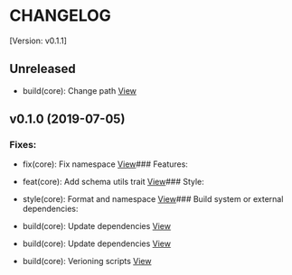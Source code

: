 # CHANGELOG

[Version: v0.1.1]

## Unreleased

*  build(core): Change path [View](./commits/dd6a36713904fd0ba250f8c39262b34114b7bbcb)

## v0.1.0 (2019-07-05)

### Fixes:

*  fix(core): Fix namespace [View](./commits/5bfff99a4dc6efe98a63866e1a5567e01c0869eb)### Features:

*  feat(core): Add schema utils trait [View](./commits/624a6654fef7e8103ca71a92cb41a2695a929ee9)### Style:

*  style(core): Format and namespace [View](./commits/97f1adc947ace93ca687c010280ce1d0f901cb46)### Build system or external dependencies:

*  build(core): Update dependencies [View](./commits/6d08a7c10e5dc6ade568aaee3fa9efc46b90f67c)
*  build(core): Update dependencies [View](./commits/23f9a2798e6762fa2865969f839e6ba4cfd8b2ee)
*  build(core): Verioning scripts [View](./commits/91e11c71443fd08b2a548901a8727e77581836be)

